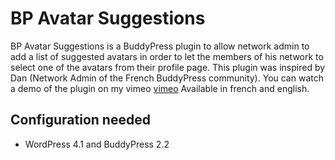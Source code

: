 BP Avatar Suggestions
=====================

BP Avatar Suggestions is a BuddyPress plugin to allow network admin to add a list of suggested avatars in order to let the members of his network to select one of the avatars from their profile page.
This plugin was inspired by Dan (Network Admin of the French BuddyPress community).
You can watch a demo of the plugin on my vimeo [vimeo](http://vimeo.com/imath/bp-avatar-suggestions)
Available in french and english.


Configuration needed
--------------------

+ WordPress 4.1 and BuddyPress 2.2

